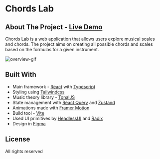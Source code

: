 # Chords Lab

## About The Project - [Live Demo](https://chords-lab.vercel.app/)

Chords Lab is a web application that allows users explore musical scales and chords.
The project aims on creating all possible chords and scales based on the formulas for a given instrument.

![overview-gif](doc/overview.gif)

## Built With

* Main framework - [React](https://reactjs.org/) with [Typescript](https://www.typescriptlang.org/)
* Styling using [Tailwindcss](https://tailwindcss.com/)
* Music theory library - [TonalJS](https://github.com/tonaljs/tonal)
* State management with [React Query](https://tanstack.com/query/v3/) and [Zustand](https://zustand-demo.pmnd.rs/)
* Animations made with [Framer Motion](https://www.framer.com/motion/)
* Build tool - [Vite](https://vitejs.dev/)
* Used UI primitives by [HeadlessUI](https://headlessui.com/) and [Radix](https://www.radix-ui.com/)
* Design in [Figma](https://www.figma.com/)

## License

All rights reserved
